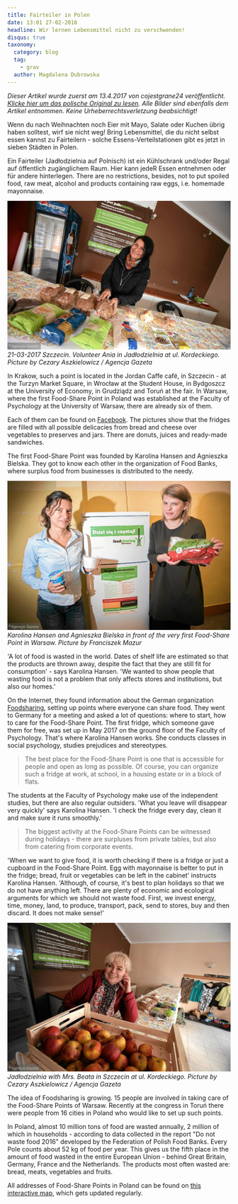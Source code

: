 ```yaml
---
title: Fairteiler in Polen
date: 13:01 27-02-2018
headline: Wir lernen Lebensmittel nicht zu verschwenden!
disqus: true
taxonomy:
  category: blog
  tag:
    - grav
  author: Magdalena Dubrowska
---
```

*Dieser Artikel wurde zuerst am 13.4.2017 von cojestgrane24 veröffentlicht. [Klicke hier um das polische Original zu lesen](http://cojestgrane24.wyborcza.pl/cjg24/1,13,21634177,147811,Jadlodzielnie-w-Polsce--Uczymy-sie-nie-wyrzucac-je.html). Alle Bilder sind ebenfalls dem Artikel entnommen. Keine Urheberrechtsverletzung beabsichtigt!*

Wenn du nach Weihnachten noch Eier mit Mayo, Salate oder Kuchen übrig haben solltest, wirf sie nicht weg! Bring Lebensmittel, die du nicht selbst essen kannst zu Fairteilern - solche Essens-Verteilstationen gibt es jetzt in sieben Städten in Polen.

Ein Fairteiler (Jadłodzielnia auf Polnisch) ist ein Kühlschrank und/oder Regal auf öffentlich zugänglichem Raum. Hier kann jedeR Essen entnehmen oder für andere hinterlegen. There are no restrictions, besides, not to put spoiled food, raw meat, alcohol and products containing raw eggs, i.e. homemade mayonnaise.

![](poland1.jpg) *21-03-2017 Szczecin. Volunteer Ania in Jadłodzielnia at ul. Kordeckiego. Picture by Cezary Aszkielowicz / Agencja Gazeta*

In Krakow, such a point is located in the Jordan Caffe café, in Szczecin - at the Turzyn Market Square, in Wrocław at the Student House, in Bydgoszcz at the University of Economy, in Grudziądz and Toruń at the fair. In Warsaw, where the first Food-Share Point in Poland was established at the Faculty of Psychology at the University of Warsaw, there are already six of them.

Each of them can be found on [Facebook](https://www.facebook.com/FoodsharingPolska/). The pictures show that the fridges are filled with all possible delicacies from bread and cheese over vegetables to preserves and jars. There are donuts, juices and ready-made sandwiches.

The first Food-Share Point was founded by Karolina Hansen and Agnieszka Bielska. They got to know each other in the organization of Food Banks, where surplus food from businesses is distributed to the needy.

![](poland2.jpg) *Karolina Hansen and Agnieszka Bielska in front of the very first Food-Share Point in Warsaw. Picture by Franciszek Mazur*

'A lot of food is wasted in the world. Dates of shelf life are estimated so that the products are thrown away, despite the fact that they are still fit for consumption' - says Karolina Hansen. 'We wanted to show people that wasting food is not a problem that only affects stores and institutions, but also our homes.'

On the Internet, they found information about the German organization [Foodsharing](https://foodsharing.de), setting up points where everyone can share food. They went to Germany for a meeting and asked a lot of questions: where to start, how to care for the Food-Share Point. The first fridge, which someone gave them for free, was set up in May 2017 on the ground floor of the Faculty of Psychology. That's where Karolina Hansen works. She conducts classes in social psychology, studies prejudices and stereotypes.

> The best place for the Food-Share Point is one that is accessible for people and open as long as possible. Of course, you can organize such a fridge at work, at school, in a housing estate or in a block of flats.

The students at the Faculty of Psychology make use of the independent studies, but there are also regular outsiders. 'What you leave will disappear very quickly' says Karolina Hansen. 'I check the fridge every day, clean it and make sure it runs smoothly.'

> The biggest activity at the Food-Share Points can be witnessed during holidays - there are surpluses from private tables, but also from catering from corporate events.

'When we want to give food, it is worth checking if there is a fridge or just a cupboard in the Food-Share Point. Egg with mayonnaise is better to put in the fridge; bread, fruit or vegetables can be left in the cabinet' instructs Karolina Hansen. 'Although, of course, it's best to plan holidays so that we do not have anything left. There are plenty of economic and ecological arguments for which we should not waste food. First, we invest energy, time, money, land, to produce, transport, pack, send to stores, buy and then discard. It does not make sense!'

![](poland3.jpg) *Jadłodzielnia with Mrs. Beata in Szczecin at ul. Kordeckiego. Picture by Cezary Aszkielowicz / Agencja Gazeta*

The idea of Foodsharing is growing. 15 people are involved in taking care of the Food-Share Points of Warsaw. Recently at the congress in Toruń there were people from 16 cities in Poland who would like to set up such points.

In Poland, almost 10 million tons of food are wasted annually, 2 million of which in households - according to data collected in the report "Do not waste food 2016" developed by the Federation of Polish Food Banks. Every Pole counts about 52 kg of food per year. This gives us the fifth place in the amount of food wasted in the entire European Union - behind Great Britain, Germany, France and the Netherlands. The products most often wasted are: bread, meats, vegetables and fruits.

All addresses of Food-Share Points in Poland can be found on [this interactive map](https://www.google.com/maps/d/viewer?mid=1vpCSdHuflmBIw4WWV3VFCQ4L2sU&ll=51.81707170821971%2C17.788496699999996&z=6), which gets updated regularly.